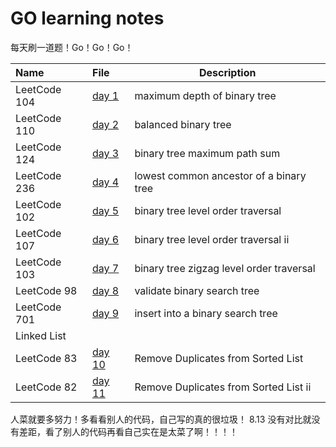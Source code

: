 # GO learning notes

每天刷一道题！Go！Go！Go！

| Name         | File                                     | Description                               |
| :----------- | :--------------------------------------- | ----------------------------------------- |
| LeetCode 104 | [day 1](LeetCode/Binary_Tree/104/104.go) | ​maximum depth of binary tree              |
| LeetCode 110 | [day 2](LeetCode/Binary_Tree/110/110.go) | ​balanced binary tree​                      |
| LeetCode 124 | [day 3](LeetCode/Binary_Tree/124/124.go) | ​​binary tree maximum path sum​              |
| LeetCode 236 | [day 4](LeetCode/Binary_Tree/236/236.go) | ​​lowest common ancestor of a binary tree   |
| LeetCode 102 | [day 5](LeetCode/Binary_Tree/102/102.go) | ​binary tree level order traversal​​         |
| LeetCode 107 | [day 6](LeetCode/Binary_Tree/107/107.go) | binary tree level order traversal ii      |
| LeetCode 103 | [day 7](LeetCode/Binary_Tree/103/103.go) | ​binary tree zigzag level order traversal  |
| LeetCode  98 | [day 8](LeetCode/Binary_Tree/98/98.go)   | ​validate binary search tree​               |
| LeetCode 701 | [day 9](LeetCode/Binary_Tree/701/701.go) | ​insert into a binary search tree          |
| Linked List  |
| LeetCode 83  | [day 10](LeetCode/Linked_List/83/83.go)  | Remove Duplicates from Sorted List        |
| LeetCode 82  | [day 11](LeetCode/Linked_List/82/82.go)  | Remove Duplicates from Sorted List ii     |

  人菜就要多努力！多看看别人的代码，自己写的真的很垃圾！
  8.13 没有对比就没有差距，看了别人的代码再看自己实在是太菜了啊！！！！